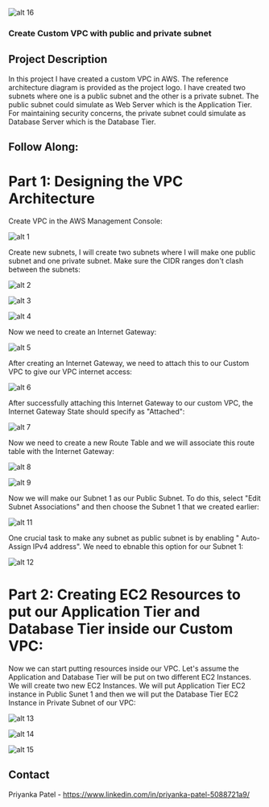 

![alt 16](Images/16.png)

### Create Custom VPC with public and private subnet
## Project Description

In this project I have created a custom VPC in AWS. The reference architecture diagram is provided as the project logo. I have created two subnets where one is a public subnet and the other is a private subnet. The public subnet could simulate as Web Server which is the Application Tier. For maintaining security concerns, the private subnet could simulate as Database Server which is the Database Tier.

## Follow Along:

# Part 1: Designing the VPC Architecture

Create VPC in the AWS Management Console:

![alt 1](Images/1.png)

Create new subnets, I will create two subnets where I will make one public subnet and one private subnet. Make sure the CIDR ranges don't clash between the subnets:

![alt 2](Images/02.png)

![alt 3](Images/3.png)

![alt 4](Images/4.png)

Now we need to create an Internet Gateway:

![alt 5](Images/5.png)

After creating an Internet Gateway, we need to attach this to our Custom VPC to give our VPC internet access:

![alt 6](Images/6.png)

After successfully attaching this Internet Gateway to our custom VPC, the Internet Gateway State should specify as "Attached":

![alt 7](Images/7.png)

Now we need to create a new Route Table and we will associate this route table with the Internet Gateway:

![alt 8](Images/8.png)

![alt 9](Images/9-10.png)

Now we will make our Subnet 1 as our Public Subnet. To do this, select "Edit Subnet Associations" and then choose the Subnet 1 that we created earlier:

![alt 11](Images/11.png)

One crucial task to make any subnet as public subnet is by enabling " Auto-Assign IPv4 address". We need to ebnable this option for our Subnet 1:

![alt 12](Images/12.png)

# Part 2: Creating EC2 Resources to put our Application Tier and Database Tier inside our Custom VPC:
Now we can start putting resources inside our VPC. Let's assume the Application and Database Tier will be put on two different EC2 Instances. We will create two new EC2 Instances. We will put Application Tier EC2 instance in Public Sunet 1 and then we will put the Database Tier EC2 Instance in Private Subnet of our VPC:

![alt 13](Images/13.png)

![alt 14](Images/14.png)

![alt 15](Images/15.png)


## Contact 
Priyanka Patel - https://www.linkedin.com/in/priyanka-patel-5088721a9/
